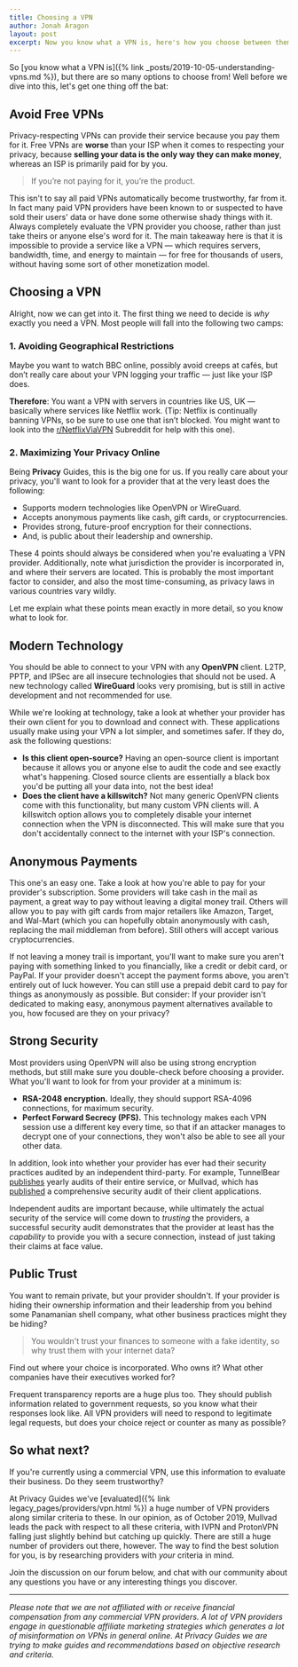 ```yaml
---
title: Choosing a VPN
author: Jonah Aragon
layout: post
excerpt: Now you know what a VPN is, here's how you choose between them...
---
```


So [you know what a VPN is]({% link _posts/2019-10-05-understanding-vpns.md %}), but there are so many options to choose from! Well before we dive into this, let's get one thing off the bat:

## Avoid Free VPNs

Privacy-respecting VPNs can provide their service because you pay them for it. Free VPNs are **worse** than your ISP when it comes to respecting your privacy, because **selling your data is the only way they can make money**, whereas an ISP is primarily paid for by you.

> If you’re not paying for it, you’re the product.

This isn't to say all paid VPNs automatically become trustworthy, far from it. In fact many paid VPN providers have been known to or suspected to have sold their users' data or have done some otherwise shady things with it. Always completely evaluate the VPN provider you choose, rather than just take theirs or anyone else's word for it. The main takeaway here is that it is impossible to provide a service like a VPN — which requires servers, bandwidth, time, and energy to maintain — for free for thousands of users, without having some sort of other monetization model.

## Choosing a VPN

Alright, now we can get into it. The first thing we need to decide is _why_ exactly you need a VPN. Most people will fall into the following two camps:

### 1. Avoiding Geographical Restrictions

Maybe you want to watch BBC online, possibly avoid creeps at cafés, but don’t really care about your VPN logging your traffic — just like your ISP does.

**Therefore**: You want a VPN with servers in countries like US, UK — basically where services like Netflix work. (Tip: Netflix is continually banning VPNs, so be sure to use one that isn’t blocked. You might want to look into the [r/NetflixViaVPN](https://www.reddit.com/r/NetflixViaVPN) Subreddit for help with this one).

### 2. Maximizing Your Privacy Online

Being **Privacy** Guides, this is the big one for us. If you really care about your privacy, you'll want to look for a provider that at the very least does the following:

-  Supports modern technologies like OpenVPN or WireGuard.
-  Accepts anonymous payments like cash, gift cards, or cryptocurrencies.
-  Provides strong, future-proof encryption for their connections.
-  And, is public about their leadership and ownership.

These 4 points should always be considered when you're evaluating a VPN provider. Additionally, note what jurisdiction the provider is incorporated in, and where their servers are located. This is probably the most important factor to consider, and also the most time-consuming, as privacy laws in various countries vary wildly.

Let me explain what these points mean exactly in more detail, so you know what to look for.

## Modern Technology

You should be able to connect to your VPN with any **OpenVPN** client. L2TP, PPTP, and IPSec are all insecure technologies that should not be used. A new technology called **WireGuard** looks very promising, but is still in active development and not recommended for use.

While we're looking at technology, take a look at whether your provider has their own client for you to download and connect with. These applications usually make using your VPN a lot simpler, and sometimes safer. If they do, ask the following questions:

-  **Is this client open-source?** Having an open-source client is important because it allows you or anyone else to audit the code and see exactly what's happening. Closed source clients are essentially a black box you'd be putting all your data into, not the best idea!
-  **Does the client have a killswitch?** Not many generic OpenVPN clients come with this functionality, but many custom VPN clients will. A killswitch option allows you to completely disable your internet connection when the VPN is disconnected. This will make sure that you don't accidentally connect to the internet with your ISP's connection.

## Anonymous Payments

This one's an easy one. Take a look at how you're able to pay for your provider's subscription. Some providers will take cash in the mail as payment, a great way to pay without leaving a digital money trail. Others will allow you to pay with gift cards from major retailers like Amazon, Target, and Wal-Mart (which you can hopefully obtain anonymously with cash, replacing the mail middleman from before). Still others will accept various cryptocurrencies.

If not leaving a money trail is important, you'll want to make sure you aren't paying with something linked to you financially, like a credit or debit card, or PayPal. If your provider doesn't accept the payment forms above, you aren't entirely out of luck however. You can still use a prepaid debit card to pay for things as anonymously as possible. But consider: If your provider isn't dedicated to making easy, anonymous payment alternatives available to you, how focused are they on your privacy?

## Strong Security

Most providers using OpenVPN will also be using strong encryption methods, but still make sure you double-check before choosing a provider. What you'll want to look for from your provider at a minimum is:

-  **RSA-2048 encryption.** Ideally, they should support RSA-4096 connections, for maximum security.
-  **Perfect Forward Secrecy (PFS).** This technology makes each VPN session use a different key every time, so that if an attacker manages to decrypt one of your connections, they won't also be able to see all your other data.

In addition, look into whether your provider has ever had their security practices audited by an independent third-party. For example, TunnelBear [publishes](https://cure53.de/summary-report_tunnelbear_2018.pdf) yearly audits of their entire service, or Mullvad, which has [published](https://cure53.de/pentest-report_mullvad_v2.pdf) a comprehensive security audit of their client applications.

Independent audits are important because, while ultimately the actual security of the service will come down to _trusting_ the providers, a successful security audit demonstrates that the provider at least has the _capability_ to provide you with a secure connection, instead of just taking their claims at face value.

## Public Trust

You want to remain private, but your provider shouldn't. If your provider is hiding their ownership information and their leadership from you behind some Panamanian shell company, what other business practices might they be hiding?

> You wouldn't trust your finances to someone with a fake identity, so why trust them with your internet data?

Find out where your choice is incorporated. Who owns it? What other companies have their executives worked for?

Frequent transparency reports are a huge plus too. They should publish information related to government requests, so you know what their responses look like. All VPN providers will need to respond to legitimate legal requests, but does your choice reject or counter as many as possible?

## So what next?

If you're currently using a commercial VPN, use this information to evaluate their business. Do they seem trustworthy?

At Privacy Guides we've [evaluated]({% link legacy_pages/providers/vpn.html %}) a huge number of VPN providers along similar criteria to these. In our opinion, as of October 2019, Mullvad leads the pack with respect to all these criteria, with IVPN and ProtonVPN falling just slightly behind but catching up quickly. There are still a huge number of providers out there, however. The way to find the best solution for you, is by researching providers with _your_ criteria in mind.

Join the discussion on our forum below, and chat with our community about any questions you have or any interesting things you discover.

----------

_Please note that we are not affiliated with or receive financial compensation from any commercial VPN providers. A lot of VPN providers engage in questionable affiliate marketing strategies which generates a lot of misinformation on VPNs in general online. At Privacy Guides we are trying to make guides and recommendations based on objective research and criteria._
